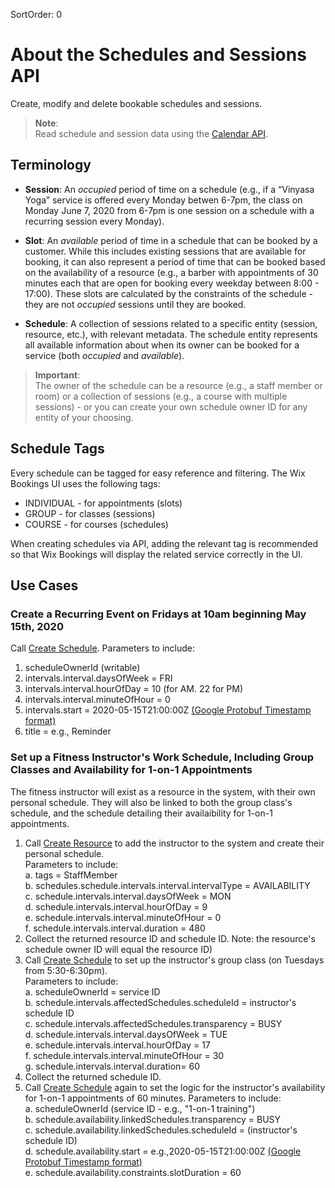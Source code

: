 SortOrder: 0

# About the Schedules and Sessions API

Create, modify and delete bookable schedules and sessions.

> **Note**:  
Read schedule and session data using the [Calendar API](https://dev.wix.com/api/rest/wix-bookings/calendar).

## Terminology

* **Session**: An *occupied* period of time on a schedule (e.g., if a “Vinyasa Yoga” service is offered every Monday betwen 6-7pm, the class on Monday June 7, 2020 from 6-7pm is one session on a schedule with a recurring session every Monday).

* **Slot**: An *available* period of time in a schedule that can be booked by a customer. While this includes existing sessions that are available for booking, it can also represent a period of time that can be booked based on the availability of a resource (e.g., a barber with appointments of 30 minutes each that are open for booking every weekday between 8:00 - 17:00). These slots are calculated by the constraints of the schedule - they are not *occupied* sessions until they are booked.

* **Schedule**: A collection of sessions related to a specific entity (session, resource, etc.), with relevant metadata. The schedule entity represents all available information about when its owner can be booked for a service (both *occupied* and *available*).

> **Important**:  
The owner of the schedule can be a resource (e.g., a staff member or room) or a collection of sessions (e.g., a course with multiple sessions) - or you can create your own schedule owner ID for any entity of your choosing.

## Schedule Tags
Every schedule can be tagged for easy reference and filtering. The Wix Bookings UI uses the following tags:
* INDIVIDUAL - for appointments (slots)
* GROUP - for classes (sessions)
* COURSE - for courses (schedules)

When creating schedules via API, adding the relevant tag is recommended so that Wix Bookings will display the related service correctly in the UI.

## Use Cases

### Create a Recurring Event on Fridays at 10am beginning May 15th, 2020

Call [Create Schedule](https://dev.wix.com/api/rest/wix-bookings/schedules-and-sessions/schedule/create-schedule). Parameters to include:  
1. scheduleOwnerId (writable)  
2. intervals.interval.daysOfWeek = FRI  
3. intervals.interval.hourOfDay = 10 (for AM. 22 for PM)  
4. intervals.interval.minuteOfHour = 0  
5. intervals.start = 2020-05-15T21:00:00Z [(Google Protobuf Timestamp format)](https://developers.google.com/protocol-buffers/docs/reference/csharp/class/google/protobuf/well-known-types/timestamp)  
6. title = e.g., Reminder   

### Set up a Fitness Instructor's Work Schedule, Including Group Classes and Availability for 1-on-1 Appointments
The fitness instructor will exist as a resource in the system, with their own personal schedule. They will also be linked to both the group class's schedule, and the schedule detailing their availaibility for 1-on-1 appointments. 

1. Call [Create Resource](https://dev.wix.com/api/rest/wix-bookings/resources/create-resource) to add the instructor to the system and create their personal schedule.   
Parameters to include:  
   a. tags = StaffMember  
   b. schedules.schedule.intervals.interval.intervalType = AVAILABILITY  
   c. schedule.intervals.interval.daysOfWeek = MON  
   d. schedule.intervals.interval.hourOfDay = 9  
   e. schedule.intervals.interval.minuteOfHour = 0  
   f. schedule.intervals.interval.duration = 480  
2. Collect the returned resource ID and schedule ID. 
Note: the resource's schedule owner ID will equal the resource ID)  
3. Call [Create Schedule](https://dev.wix.com/api/rest/wix-bookings/schedules-and-sessions/schedule/create-schedule) to set up the instructor's group class (on Tuesdays from 5:30-6:30pm).  
Parameters to include:  
   a. scheduleOwnerId = service ID  
   b. schedule.intervals.affectedSchedules.scheduleId = instructor's schedule ID  
   c. schedule.intervals.affectedSchedules.transparency = BUSY  
   d. schedule.intervals.interval.daysOfWeek = TUE  
   e. schedule.intervals.interval.hourOfDay = 17  
   f. schedule.intervals.interval.minuteOfHour = 30  
   g. schedule.intervals.interval.duration= 60  
4. Collect the returned schedule ID.  
5. Call [Create Schedule](https://dev.wix.com/api/rest/wix-bookings/schedules-and-sessions/schedule/create-schedule) again to set the logic for the instructor's availability for 1-on-1 appointments of 60 minutes. Parameters to include:  
   a. scheduleOwnerId (service ID - e.g., "1-on-1 training")  
   b. schedule.availability.linkedSchedules.transparency = BUSY  
   c. schedule.availability.linkedSchedules.scheduleId = (instructor's schedule ID)   
   d. schedule.availability.start = e.g.,2020-05-15T21:00:00Z [(Google Protobuf Timestamp format)](https://developers.google.com/protocol-buffers/docs/reference/csharp/class/google/protobuf/well-known-types/timestamp)  
   e. schedule.availability.constraints.slotDuration = 60  
